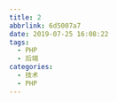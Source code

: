 ```yaml
---
title: 2
abbrlink: 6d5007a7
date: 2019-07-25 16:08:22
tags:
  - PHP
  - 后端
categories:
  - 技术
  - PHP
---
```

